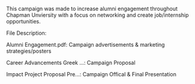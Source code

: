 This campaign was made to increase alumni engagement throughout Chapman Unviersity with a focus on networking and create job/internship opportunities. 

File Description:

Alumni Engagement.pdf: Campaign advertisements & marketing strategies/posters

Career Advancements Greek ...: Campaign Proposal

Impact Project Proposal Pre...: Campaign Offical & Final Presentation

